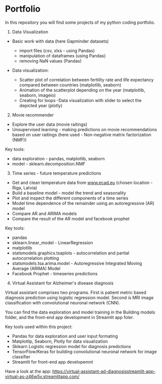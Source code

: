 # Portfolio

In this repository you will find some projects of my python coding portfolio. 

1) Data Visualization

* Basic work with data (here Gapminder datasets)
    - import files (csv, xlxs - using Pandas)
    - manipulation of dataframes (using Pandas)
    - removing NaN values (Pandas)

* Data visualization: 
    - Scatter plot of correlation between fertility rate and life expectancy compared between countries (matplotlib, seaborn)
    - Animation of the scatterplot depending on the year (matplotlib, seaborn, imageio)
    - Creating for loops 
    -Data visualization with slider to select the depicted year (plotly)
    
2) Movie recommender 

* Explore the user data (movie raitings)
* Unsupervised learning - making predictions on movie recommendations based on user raitings (here used - Non-negative matrix factorization (NMF))

Key tools:
* data exploration - pandas, matplotlib, seaborn
* model - sklearn.decomposition.NMF

3) Time series - future temperature predictions

* Get and clean temperature data from www.ecad.eu (chosen location - Riga, Latvia)
* Build a baseline model - model the trend and seasonality
* Plot and inspect the different components of a time series
* Model time dependence of the remainder using an autoregressive (AR) model
* Compare AR and ARIMA models
* Compare the result of the AR model and facebook prophet

Key tools:
* pandas 
* sklearn.linear_model - LinearRegression
* matplotlib
* statsmodels.graphics.tsaplots - autocorrelation and partial autocorrelation plotting
* statsmodels.tsa.arima.model - Autoregressive Integrated Moving Average (ARIMA) Model
* Facebook Prophet - timeseries predictions

4) Virtual Assistant for Alzheimer's disease diagnosis

Virtual assistant comprises two programs. First is patient metric based diagnosis prediction using logistic regression model. Second is MRI image classification with convolutional neuronal network (CNN). 

You can find the data exploration and model training in the Building models folder, and the front-end app development in Streamlit app foler. 

Key tools used within this project:
* Pandas for data exploration and user input formating 
* Matplotlip, Seaborn, Plotly for data visualization 
* Sklearn Logistic regression model for diagnosis predictions 
* TensorFlow/Keras for building convolutional neuronal network for image classifier 
* Streamlit for front-end app developemnt

Have a look at the app: https://virtual-assistant-ad-diagnosisstreamlit-app-virtual-as-z46w5v.streamlitapp.com/



